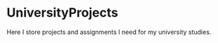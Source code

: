 UniversityProjects
==================

Here I store projects and assignments I need for my university studies.
